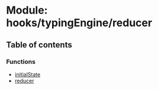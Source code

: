 # Module: hooks/typingEngine/reducer

## Table of contents

### Functions

- [initialState](../functions/hooks_typingEngine_reducer.initialState.md)
- [reducer](../functions/hooks_typingEngine_reducer.reducer.md)

